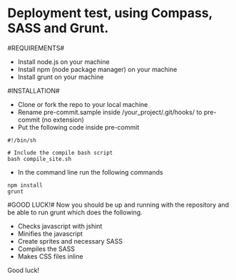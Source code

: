 Deployment test, using Compass, SASS and Grunt.
==========
#REQUIREMENTS#
- Install node.js on your machine
- Install npm (node package manager) on your machine
- Install grunt on your machine

#INSTALLATION#
- Clone or fork the repo to your local machine
- Rename pre-commit.sample inside /your_project/.git/hooks/ to pre-commit (no extension)
- Put the following code inside pre-commit
```
#!/bin/sh
 
# Include the compile bash script
bash compile_site.sh
```

- In the command line run the following commands
```
npm install
grunt
```

#GOOD LUCK!#
Now you should be up and running with the repository and be able to run grunt which does the following.
- Checks javascript with jshint
- Minifies the javascript
- Create sprites and necessary SASS
- Compiles the SASS
- Makes CSS files inline

Good luck!